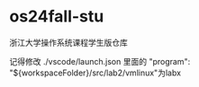 # os24fall-stu

浙江大学操作系统课程学生版仓库

记得修改 ./vscode/launch.json 里面的        "program": "${workspaceFolder}/src/lab2/vmlinux"为labx